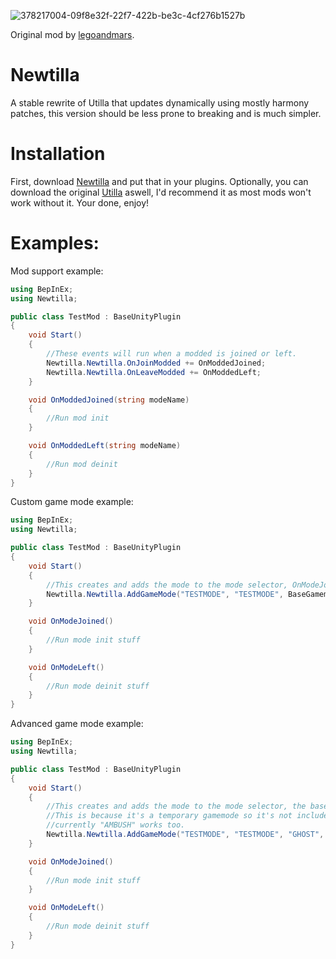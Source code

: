 ![378217004-09f8e32f-22f7-422b-be3c-4cf276b1527b](https://github.com/user-attachments/assets/1736c692-0d27-46ca-b862-9eae41d56b7a)


Original mod by [legoandmars](https://github.com/legoandmars/Utilla).

# Newtilla
A stable rewrite of Utilla that updates dynamically using mostly harmony patches, this version should be less prone to breaking and is much simpler.

# Installation
First, download [Newtilla](https://github.com/Loafiat/Newtilla/releases) and put that in your plugins. Optionally, you can download the original [Utilla](https://github.com/legoandmars/Utilla) aswell, I'd recommend it as most mods won't work without it. Your done, enjoy!

# Examples:

Mod support example:
```cs
using BepInEx;
using Newtilla;

public class TestMod : BaseUnityPlugin
{
    void Start()
    {
        //These events will run when a modded is joined or left.
        Newtilla.Newtilla.OnJoinModded += OnModdedJoined;
        Newtilla.Newtilla.OnLeaveModded += OnModdedLeft;
    }

    void OnModdedJoined(string modeName)
    {
        //Run mod init
    }

    void OnModdedLeft(string modeName)
    {
        //Run mod deinit
    }
}

```

Custom game mode example:
```cs
using BepInEx;
using Newtilla;

public class TestMod : BaseUnityPlugin
{
    void Start()
    {
        //This creates and adds the mode to the mode selector, OnModeJoined and OnModeLeft aren't required.
        Newtilla.Newtilla.AddGameMode("TESTMODE", "TESTMODE", BaseGamemode.HUNT, false, OnModeJoined, OnModeLeft);
    }

    void OnModeJoined()
    {
        //Run mode init stuff
    }

    void OnModeLeft()
    {
        //Run mode deinit stuff
    }
}
```
Advanced game mode example:
```cs
using BepInEx;
using Newtilla;

public class TestMod : BaseUnityPlugin
{
    void Start()
    {
        //This creates and adds the mode to the mode selector, the base gamemode is replaced with "GHOST" here.
        //This is because it's a temporary gamemode so it's not included by default to avoid issues in the future
        //currently "AMBUSH" works too.
        Newtilla.Newtilla.AddGameMode("TESTMODE", "TESTMODE", "GHOST", false, OnModeJoined, OnModeLeft);
    }

    void OnModeJoined()
    {
        //Run mode init stuff
    }

    void OnModeLeft()
    {
        //Run mode deinit stuff
    }
}
```
